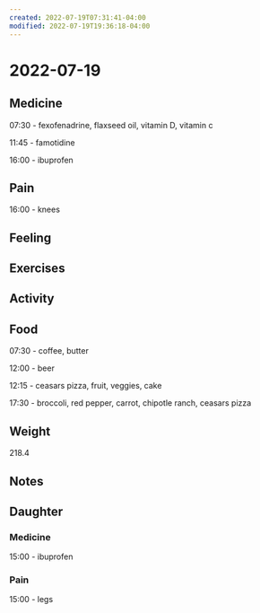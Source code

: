 ```yaml
---
created: 2022-07-19T07:31:41-04:00
modified: 2022-07-19T19:36:18-04:00
---
```


# 2022-07-19

## Medicine

07:30 - fexofenadrine, flaxseed oil, vitamin D, vitamin c 

11:45 - famotidine

16:00 - ibuprofen 

## Pain

16:00 - knees


## Feeling


## Exercises


## Activity


## Food

07:30 - coffee, butter 

12:00 - beer

12:15 - ceasars pizza, fruit, veggies, cake

17:30 - broccoli, red pepper, carrot, chipotle ranch, ceasars pizza


## Weight

218.4


## Notes


## Daughter


### Medicine

15:00 - ibuprofen 

### Pain

15:00 - legs
